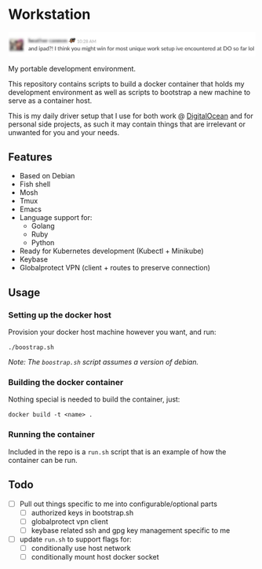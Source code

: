 # Workstation

![Unique](unique.jpg)

My portable development environment.

This repository contains scripts to build a docker container that holds my development environment as well as scripts to bootstrap a new machine to serve as a container host.

This is my daily driver setup that I use for both work @ [DigitalOcean](https://grnh.se/qmyvxul81) and for personal side projects, as such it may contain things that are irrelevant or unwanted for you and your needs.

## Features

- Based on Debian
- Fish shell
- Mosh
- Tmux
- Emacs
- Language support for:
  - Golang
  - Ruby
  - Python
- Ready for Kubernetes development (Kubectl + Minikube)
- Keybase
- Globalprotect VPN (client + routes to preserve connection)

## Usage

### Setting up the docker host

Provision your docker host machine however you want, and run:
```
./boostrap.sh
```

_Note: The `boostrap.sh` script assumes a version of debian._

### Building the docker container

Nothing special is needed to build the container, just:

```
docker build -t <name> .
```

### Running the container

Included in the repo is a `run.sh` script that is an example of how the container can be run.

## Todo

- [ ] Pull out things specific to me into configurable/optional parts
  - [ ] authorized keys in bootstrap.sh
  - [ ] globalprotect vpn client
  - [ ] keybase related ssh and gpg key management specific to me
- [ ] update `run.sh` to support flags for:
  - [ ] conditionally use host network
  - [ ] conditionally mount host docker socket
